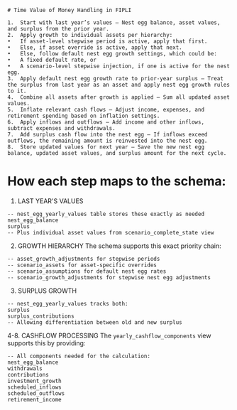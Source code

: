 	# Time Value of Money Handling in FIPLI
	
	1.	Start with last year’s values – Nest egg balance, asset values, and surplus from the prior year.
	2.	Apply growth to individual assets per hierarchy:
	•	If asset-level stepwise period is active, apply that first.
	•	Else, if asset override is active, apply that next.
	•	Else, follow default nest egg growth settings, which could be:
	•	A fixed default rate, or
	•	A scenario-level stepwise injection, if one is active for the nest egg.
	3.	Apply default nest egg growth rate to prior-year surplus – Treat the surplus from last year as an asset and apply nest egg growth rules to it.
	4.	Combine all assets after growth is applied – Sum all updated asset values.
	5.	Inflate relevant cash flows – Adjust income, expenses, and retirement spending based on inflation settings.
	6.	Apply inflows and outflows – Add income and other inflows, subtract expenses and withdrawals.
	7.	Add surplus cash flow into the nest egg – If inflows exceed outflows, the remaining amount is reinvested into the nest egg.
	8.	Store updated values for next year – Save the new nest egg balance, updated asset values, and surplus amount for the next cycle.


# How each step maps to the schema:

1. LAST YEAR'S VALUES
```
-- nest_egg_yearly_values table stores these exactly as needed
nest_egg_balance
surplus
-- Plus individual asset values from scenario_complete_state view
```

2. GROWTH HIERARCHY
The schema supports this exact priority chain:
```
-- asset_growth_adjustments for stepwise periods
-- scenario_assets for asset-specific overrides
-- scenario_assumptions for default nest egg rates
-- scenario_growth_adjustments for stepwise nest egg adjustments
```

3. SURPLUS GROWTH
```
-- nest_egg_yearly_values tracks both:
surplus
surplus_contributions
-- Allowing differentiation between old and new surplus
```

4-8. CASHFLOW PROCESSING
The `yearly_cashflow_components` view  supports this by providing:
```
-- All components needed for the calculation:
nest_egg_balance
withdrawals
contributions
investment_growth
scheduled_inflows
scheduled_outflows
retirement_income
```

